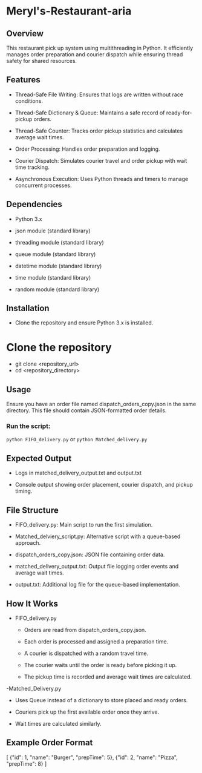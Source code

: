 # Meryl's-Restaurant-aria
## Overview

This restaurant pick up system using multithreading in Python. It efficiently manages order preparation and courier dispatch while ensuring thread safety for shared resources.

## Features

- Thread-Safe File Writing: Ensures that logs are written without race conditions.

- Thread-Safe Dictionary & Queue: Maintains a safe record of ready-for-pickup orders.

- Thread-Safe Counter: Tracks order pickup statistics and calculates average wait times.

- Order Processing: Handles order preparation and logging.

- Courier Dispatch: Simulates courier travel and order pickup with wait time tracking.

- Asynchronous Execution: Uses Python threads and timers to manage concurrent processes.

## Dependencies

- Python 3.x

- json module (standard library)

- threading module (standard library)

- queue module (standard library)

- datetime module (standard library)

- time module (standard library)

- random module (standard library)

## Installation

- Clone the repository and ensure Python 3.x is installed.

# Clone the repository
- git clone <repository_url>
- cd <repository_directory>

## Usage

Ensure you have an order file named dispatch_orders_copy.json in the same directory. This file should contain JSON-formatted order details.

### Run the script:

`python FIFO_delivery.py` or `python Matched_delivery.py`

## Expected Output

- Logs in matched_delivery_output.txt and output.txt

- Console output showing order placement, courier dispatch, and pickup timing.

## File Structure

- FIFO_delivery.py: Main script to run the first simulation.

- Matched_delviery_script.py: Alternative script with a queue-based approach.

- dispatch_orders_copy.json: JSON file containing order data.

- matched_delivery_output.txt: Output file logging order events and average wait times.

- output.txt: Additional log file for the queue-based implementation.

## How It Works

- FIFO_delivery.py
  - Orders are read from dispatch_orders_copy.json.

  - Each order is processed and assigned a preparation time.
    
  - A courier is dispatched with a random travel time.
 

  - The courier waits until the order is ready before picking it up.
    
  - The pickup time is recorded and average wait times are calculated.

-Matched_Delivery.py

  - Uses Queue instead of a dictionary to store placed and ready orders.

  - Couriers pick up the first available order once they arrive.

  - Wait times are calculated similarly.

## Example Order Format

[
  {"id": 1, "name": "Burger", "prepTime": 5},
  {"id": 2, "name": "Pizza", "prepTime": 8}
]
